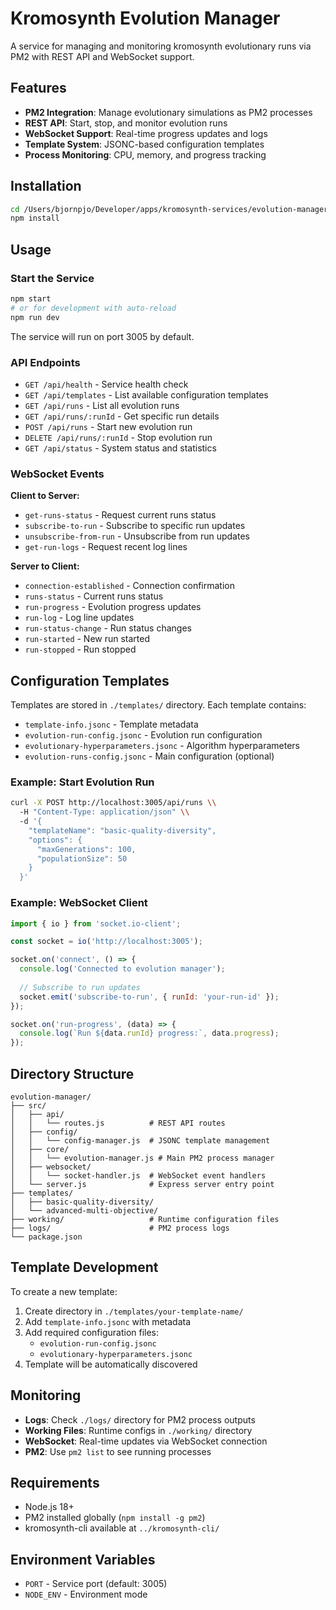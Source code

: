 # Kromosynth Evolution Manager

A service for managing and monitoring kromosynth evolutionary runs via PM2 with REST API and WebSocket support.

## Features

- **PM2 Integration**: Manage evolutionary simulations as PM2 processes
- **REST API**: Start, stop, and monitor evolution runs
- **WebSocket Support**: Real-time progress updates and logs
- **Template System**: JSONC-based configuration templates
- **Process Monitoring**: CPU, memory, and progress tracking

## Installation

```bash
cd /Users/bjornpjo/Developer/apps/kromosynth-services/evolution-manager
npm install
```

## Usage

### Start the Service

```bash
npm start
# or for development with auto-reload
npm run dev
```

The service will run on port 3005 by default.

### API Endpoints

- `GET /api/health` - Service health check
- `GET /api/templates` - List available configuration templates  
- `GET /api/runs` - List all evolution runs
- `GET /api/runs/:runId` - Get specific run details
- `POST /api/runs` - Start new evolution run
- `DELETE /api/runs/:runId` - Stop evolution run
- `GET /api/status` - System status and statistics

### WebSocket Events

**Client to Server:**
- `get-runs-status` - Request current runs status
- `subscribe-to-run` - Subscribe to specific run updates
- `unsubscribe-from-run` - Unsubscribe from run updates  
- `get-run-logs` - Request recent log lines

**Server to Client:**
- `connection-established` - Connection confirmation
- `runs-status` - Current runs status
- `run-progress` - Evolution progress updates
- `run-log` - Log line updates
- `run-status-change` - Run status changes
- `run-started` - New run started
- `run-stopped` - Run stopped

## Configuration Templates

Templates are stored in `./templates/` directory. Each template contains:

- `template-info.jsonc` - Template metadata
- `evolution-run-config.jsonc` - Evolution run configuration  
- `evolutionary-hyperparameters.jsonc` - Algorithm hyperparameters
- `evolution-runs-config.jsonc` - Main configuration (optional)

### Example: Start Evolution Run

```bash
curl -X POST http://localhost:3005/api/runs \\
  -H "Content-Type: application/json" \\
  -d '{
    "templateName": "basic-quality-diversity",
    "options": {
      "maxGenerations": 100,
      "populationSize": 50
    }
  }'
```

### Example: WebSocket Client

```javascript
import { io } from 'socket.io-client';

const socket = io('http://localhost:3005');

socket.on('connect', () => {
  console.log('Connected to evolution manager');
  
  // Subscribe to run updates
  socket.emit('subscribe-to-run', { runId: 'your-run-id' });
});

socket.on('run-progress', (data) => {
  console.log(`Run ${data.runId} progress:`, data.progress);
});
```

## Directory Structure

```
evolution-manager/
├── src/
│   ├── api/
│   │   └── routes.js          # REST API routes
│   ├── config/
│   │   └── config-manager.js  # JSONC template management
│   ├── core/
│   │   └── evolution-manager.js # Main PM2 process manager
│   ├── websocket/
│   │   └── socket-handler.js  # WebSocket event handlers
│   └── server.js              # Express server entry point
├── templates/
│   ├── basic-quality-diversity/
│   └── advanced-multi-objective/
├── working/                   # Runtime configuration files
├── logs/                      # PM2 process logs
└── package.json
```

## Template Development

To create a new template:

1. Create directory in `./templates/your-template-name/`
2. Add `template-info.jsonc` with metadata
3. Add required configuration files:
   - `evolution-run-config.jsonc`
   - `evolutionary-hyperparameters.jsonc`
4. Template will be automatically discovered

## Monitoring

- **Logs**: Check `./logs/` directory for PM2 process outputs
- **Working Files**: Runtime configs in `./working/` directory
- **WebSocket**: Real-time updates via WebSocket connection
- **PM2**: Use `pm2 list` to see running processes

## Requirements

- Node.js 18+
- PM2 installed globally (`npm install -g pm2`)
- kromosynth-cli available at `../kromosynth-cli/`

## Environment Variables

- `PORT` - Service port (default: 3005)
- `NODE_ENV` - Environment mode
